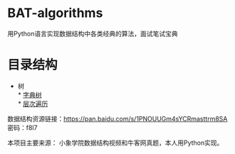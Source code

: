 # BAT-algorithms
用Python语言实现数据结构中各类经典的算法，面试笔试宝典

# 目录结构  
* 树  
        * [字典树](https://github.com/whtlkeep/BAT-algorithms/blob/master/%E6%A0%91/%E5%AD%97%E5%85%B8%E6%A0%91-%E5%89%8D%E7%BC%80%E6%A0%91.py)  
        * [层次遍历](https://github.com/whtlkeep/BAT-algorithms/blob/master/%E6%A0%91/%E5%B1%82%E6%AC%A1%E9%81%8D%E5%8E%86.py)  
       

数据结构资源链接：https://pan.baidu.com/s/1PNOUUGm4sYCRmasttrm8SA 密码：f8l7

本项目主要来源： 小象学院数据结构视频和牛客网真题，本人用Python实现。
